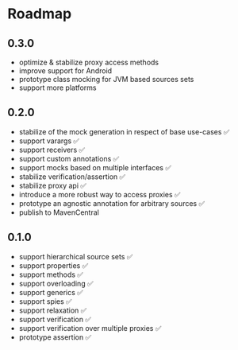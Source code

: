 # Roadmap

## 0.3.0
- optimize & stabilize proxy access methods
- improve support for Android
- prototype class mocking for JVM based sources sets
- support more platforms

## 0.2.0
- stabilize of the mock generation in respect of base use-cases ✅️
- support varargs ✅️
- support receivers ✅️
- support custom annotations ✅️
- support mocks based on multiple interfaces ✅️
- stabilize verification/assertion ✅️
- stabilize proxy api ✅️
- introduce a more robust way to access proxies ✅️
- prototype an agnostic annotation for arbitrary sources ✅️
- publish to MavenCentral

## 0.1.0
- support hierarchical source sets ✅
- support properties ✅
- support methods ✅
- support overloading ✅
- support generics ✅
- support spies ✅
- support relaxation ✅
- support verification ✅
- support verification over multiple proxies ✅
- prototype assertion ✅
